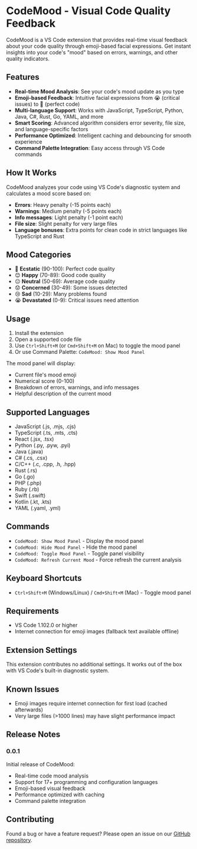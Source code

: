 # CodeMood - Visual Code Quality Feedback

CodeMood is a VS Code extension that provides real-time visual feedback about your code quality through emoji-based facial expressions. Get instant insights into your code's "mood" based on errors, warnings, and other quality indicators.

## Features

- **Real-time Mood Analysis**: See your code's mood update as you type
- **Emoji-based Feedback**: Intuitive facial expressions from 😭 (critical issues) to 🤩 (perfect code)
- **Multi-language Support**: Works with JavaScript, TypeScript, Python, Java, C#, Rust, Go, YAML, and more
- **Smart Scoring**: Advanced algorithm considers error severity, file size, and language-specific factors
- **Performance Optimized**: Intelligent caching and debouncing for smooth experience
- **Command Palette Integration**: Easy access through VS Code commands

## How It Works

CodeMood analyzes your code using VS Code's diagnostic system and calculates a mood score based on:

- **Errors**: Heavy penalty (-15 points each)
- **Warnings**: Medium penalty (-5 points each)  
- **Info messages**: Light penalty (-1 point each)
- **File size**: Slight penalty for very large files
- **Language bonuses**: Extra points for clean code in strict languages like TypeScript and Rust

## Mood Categories

- 🤩 **Ecstatic** (90-100): Perfect code quality
- 😊 **Happy** (70-89): Good code quality
- 😐 **Neutral** (50-69): Average code quality
- 😟 **Concerned** (30-49): Some issues detected
- 😢 **Sad** (10-29): Many problems found
- 😭 **Devastated** (0-9): Critical issues need attention

## Usage

1. Install the extension
2. Open a supported code file
3. Use `Ctrl+Shift+M` (or `Cmd+Shift+M` on Mac) to toggle the mood panel
4. Or use Command Palette: `CodeMood: Show Mood Panel`

The mood panel will display:
- Current file's mood emoji
- Numerical score (0-100)
- Breakdown of errors, warnings, and info messages
- Helpful description of the current mood

## Supported Languages

- JavaScript (.js, .mjs, .cjs)
- TypeScript (.ts, .mts, .cts)
- React (.jsx, .tsx)
- Python (.py, .pyw, .pyi)
- Java (.java)
- C# (.cs, .csx)
- C/C++ (.c, .cpp, .h, .hpp)
- Rust (.rs)
- Go (.go)
- PHP (.php)
- Ruby (.rb)
- Swift (.swift)
- Kotlin (.kt, .kts)
- YAML (.yaml, .yml)

## Commands

- `CodeMood: Show Mood Panel` - Display the mood panel
- `CodeMood: Hide Mood Panel` - Hide the mood panel
- `CodeMood: Toggle Mood Panel` - Toggle panel visibility
- `CodeMood: Refresh Current Mood` - Force refresh the current analysis

## Keyboard Shortcuts

- `Ctrl+Shift+M` (Windows/Linux) / `Cmd+Shift+M` (Mac) - Toggle mood panel

## Requirements

- VS Code 1.102.0 or higher
- Internet connection for emoji images (fallback text available offline)

## Extension Settings

This extension contributes no additional settings. It works out of the box with VS Code's built-in diagnostic system.

## Known Issues

- Emoji images require internet connection for first load (cached afterwards)
- Very large files (>1000 lines) may have slight performance impact

## Release Notes

### 0.0.1

Initial release of CodeMood:
- Real-time code mood analysis
- Support for 17+ programming and configuration languages
- Emoji-based visual feedback
- Performance optimized with caching
- Command palette integration

## Contributing

Found a bug or have a feature request? Please open an issue on our [GitHub repository](https://github.com/akshatsinha0/CodeMood.git).